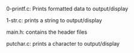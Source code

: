 0-printf.c: Prints formatted data to output/display

1-str.c: prints a string to output/display

main.h: contains the header files

putchar.c: prints a character to output/display